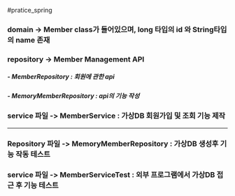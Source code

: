 #pratice_spring

### domain -> Member class가 들어있으며, long 타입의 id 와 String타입의 name 존재
### repository -> Member Management API
#####   - MemberRepository : 회원에 관한 api
#####   - MemoryMemberRepository : api의 기능 작성
### service 파일 -> MemberService : 가상DB 회원가입 및 조회 기능 제작
------------------------------------------------------------------------------
### Repository 파일 -> MemoryMemberRepository : 가상DB 생성후 기능 작동 테스트
### service 파일 -> MemberServiceTest : 외부 프로그램에서 가상DB 접근 후 기능 테스트
